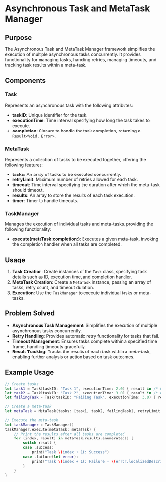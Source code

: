 # Asynchronous Task and MetaTask Manager

## Purpose
The Asynchronous Task and MetaTask Manager framework simplifies the execution of multiple asynchronous tasks concurrently. It provides functionality for managing tasks, handling retries, managing timeouts, and tracking task results within a meta-task.

## Components
### Task
Represents an asynchronous task with the following attributes:
- **taskID**: Unique identifier for the task.
- **executionTime**: Time interval specifying how long the task takes to execute.
- **completion**: Closure to handle the task completion, returning a `Result<Void, Error>`.

### MetaTask
Represents a collection of tasks to be executed together, offering the following features:
- **tasks**: An array of tasks to be executed concurrently.
- **retryLimit**: Maximum number of retries allowed for each task.
- **timeout**: Time interval specifying the duration after which the meta-task should timeout.
- **results**: An array to store the results of each task execution.
- **timer**: Timer to handle timeouts.

### TaskManager
Manages the execution of individual tasks and meta-tasks, providing the following functionality:
- **execute(metaTask:completion:)**: Executes a given meta-task, invoking the completion handler when all tasks are completed.

## Usage
1. **Task Creation**: Create instances of the `Task` class, specifying task details such as ID, execution time, and completion handler.
2. **MetaTask Creation**: Create a `MetaTask` instance, passing an array of tasks, retry count, and timeout duration.
3. **Execution**: Use the `TaskManager` to execute individual tasks or meta-tasks.

## Problem Solved
- **Asynchronous Task Management**: Simplifies the execution of multiple asynchronous tasks concurrently.
- **Retry Handling**: Provides automatic retry functionality for tasks that fail.
- **Timeout Management**: Ensures tasks complete within a specified time frame, handling timeouts gracefully.
- **Result Tracking**: Tracks the results of each task within a meta-task, enabling further analysis or action based on task outcomes.

## Example Usage
```swift
// Create tasks
let task1 = Task(taskID: "Task 1", executionTime: 2.0) { result in /* Completion handler */ }
let task2 = Task(taskID: "Task 2", executionTime: 3.0) { result in /* Completion handler */ }
let failingTask = Task(taskID: "Failing Task", executionTime: 3.0) { result in /* Completion handler */ }

// Create a meta-task
let metaTask = MetaTask(tasks: [task1, task2, failingTask], retryLimit: 3, timeout: 5.0)

// Execute the meta-task
let taskManager = TaskManager()
taskManager.execute(metaTask: metaTask) {
    // Print the results after all tasks are completed
    for (index, result) in metaTask.results.enumerated() {
        switch result {
        case .success:
            print("Task \(index + 1): Success")
        case .failure(let error):
            print("Task \(index + 1): Failure - \(error.localizedDescription)")
        }
    }
}
